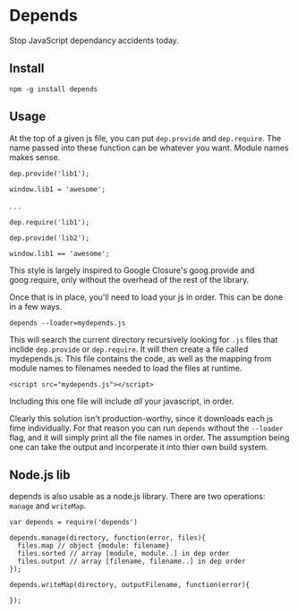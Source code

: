 
# Depends

Stop JavaScript dependancy accidents today.

## Install

    npm -g install depends

## Usage

At the top of a given js file, you can put `dep.provide` and `dep.require`. The name passed into these function can be whatever you want. Module names makes sense.

    dep.provide('lib1');

    window.lib1 = 'awesome';

. . .

    dep.require('lib1');

    dep.provide('lib2');

    window.lib1 == 'awesome';

This style is largely inspired to Google Closure's goog.provide and goog.require, only without the overhead of the rest of the library.

Once that is in place, you'll need to load your js in order. This can be done in a few ways.

    depends --loader=mydepends.js

This will search the current directory recursively looking for `.js` files that inclide `dep.provide` or `dep.require`. It will then create a file called mydepends.js. This file contains the code, as well as the mapping from module names to filenames needed to load the files at runtime.

    <script src="mydepends.js"></script>

Including this one file will include _all_ your javascript, in order.

Clearly this solution isn't production-worthy, since it downloads each js fime individually. For that reason you can run `depends` without the `--loader` flag, and it will simply print all the file names in order. The assumption being one can take the output and incorperate it into thier own build system.

## Node.js lib

depends is also usable as a node.js library. There are two operations: `manage` and `writeMap`.

    var depends = require('depends')

    depends.manage(directory, function(error, files){
      files.map // object {module: filename}
      files.sorted // array [module, module..] in dep order
      files.output // array [filename, filename..] in dep order
    });

    depends.writeMap(directory, outputFilename, function(error){

    });
